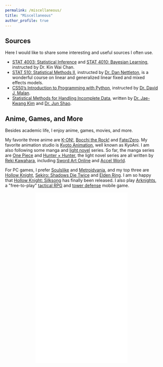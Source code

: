 ```yaml
---
permalink: /miscellaneous/
title: "Miscellaneous"
author_profile: true
---
```


## Sources
Here I would like to share some interesting and useful sources I often use.

- [STAT 4003: Statistical Inference](https://sites.google.com/site/kwchankeith/teaching/s4003)
and
[STAT 4010: Bayesian Learning](https://sites.google.com/site/kwchankeith/teaching/s4010),
instructed by
Dr. Kin Wai Chan.
- [STAT 510: Statistical Methods II](https://dnett.github.io/S510/stat510.html),
instructed by
[Dr. Dan Nettleton](https://www.stat.iastate.edu/people/dan-nettleton),
is a wonderful course on linear and generalized linear fixed and mixed effects models.
- [CS50’s Introduction to Programming with Python](https://cs50.harvard.edu/python/2022/),
instructed by
[Dr. David J. Malan](https://cs.harvard.edu/malan/).
- [Statistical Methods for Handling Incomplete Data](https://www.taylorfrancis.com/books/mono/10.1201/9780429321740/statistical-methods-handling-incomplete-data-jun-shao-jae-kwang-kim),
written by
[Dr. Jae-Kwang Kim](https://www.stat.iastate.edu/people/jae-kwang-kim)
and
[Dr. Jun Shao](https://stat.wisc.edu/staff/shao-jun/).


## Anime, Games, and More
Besides academic life,
I enjoy anime, games, movies, and more.

My favorite three anime are
[K-ON!](https://en.wikipedia.org/wiki/K-On!),
[Bocchi the Rock!](https://en.wikipedia.org/wiki/Bocchi_the_Rock!)
and
[Fate/Zero](https://en.wikipedia.org/wiki/Fate/Zero).
My favorite animation studio is
[Kyoto Animation](https://en.wikipedia.org/wiki/Kyoto_Animation),
well known as KyoAni.
I am also following some manga and
[light novel](https://en.wikipedia.org/wiki/Light_novel)
series.
So far,
the manga series are
[One Piece](https://en.wikipedia.org/wiki/One_Piece)
and
[Hunter × Hunter](https://en.wikipedia.org/wiki/Hunter_%C3%97_Hunter),
the light novel series are all written by
[Reki Kawahara](https://en.wikipedia.org/wiki/Reki_Kawahara),
including
[Sword Art Online](https://en.wikipedia.org/wiki/Sword_Art_Online)
and
[Accel World](https://en.wikipedia.org/wiki/Accel_World).

For PC games,
I prefer
[Soulslike](https://en.wikipedia.org/wiki/Soulslike)
and
[Metroidvania](https://en.wikipedia.org/wiki/Metroidvania),
and my top three are
[Hollow Knight](https://en.wikipedia.org/wiki/Hollow_Knight),
[Sekiro: Shadows Die Twice](https://en.wikipedia.org/wiki/Sekiro:_Shadows_Die_Twice)
and
[Elden Ring](https://en.wikipedia.org/wiki/Elden_Ring).
I am so happy that [Hollow Knight: Silksong](https://en.wikipedia.org/wiki/Hollow_Knight:_Silksong) has finally been released.
I also play
[Arknights](https://en.wikipedia.org/wiki/Arknights),
a "free-to-play"
[tactical RPG](https://en.wikipedia.org/wiki/Tactical_role-playing_game)
and
[tower defense](https://en.wikipedia.org/wiki/Tower_defense)
mobile game.

<p align="center"><img src="https://raw.githubusercontent.com/YuhangTom/YuhangTom/main/metrics.plugin.anilist.svg" alt="Metrics" width="60%"></p>

